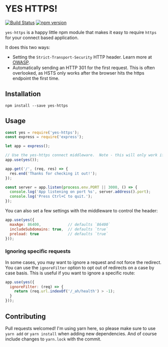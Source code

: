# YES HTTPS!

[![Build Status](https://travis-ci.org/JustinBeckwith/yes-https.svg?branch=master)](https://travis-ci.org/JustinBeckwith/yes-https)
[![npm version](https://badge.fury.io/js/yes-https.svg)](https://badge.fury.io/js/yes-https)

`yes-https` is a happy little npm module that makes it easy to require `https` for your connect based application.  

It does this two ways:
- Setting the `Strict-Transport-Security` HTTP header.  Learn more at [OWASP](https://www.owasp.org/index.php/HTTP_Strict_Transport_Security_Cheat_Sheet). 
- Automatically sending an HTTP 301 for the first request.  This is often overlooked, as HSTS only works after the browser hits the https endpoint the first time.  

## Installation

`npm install --save yes-https`

## Usage

```js
const yes = require('yes-https');
const express = require('express');

let app = express();

// Use the yes-https connect middleware.  Note - this will only work if NODE_ENV is set to production.
app.use(yes());

app.get('/', (req, res) => {
  res.end('Thanks for checking it out!');
});

const server = app.listen(process.env.PORT || 3000, () => {
  console.log('App listening on port %s', server.address().port);
  console.log('Press Ctrl+C to quit.');
});
```

You can also set a few settings with the middleware to control the header:

```js
app.use(yes({
  maxAge: 86400,            // defaults `86400`
  includeSubdomains: true,  // defaults `true`
  preload: true             // defaults `true`           
}));
```

### Ignoring specific requests

In some cases, you may want to ignore a request and not force the redirect.  You can use the `ignoreFilter` option to opt out of redirects on a case by case basis.  This is useful if you want to ignore a specific route:

```js
app.use(yes({
  ignoreFilter: (req) => {
    return (req.url.indexOf('/_ah/health') > -1); 
  }          
}));
```

## Contributing

Pull requests welcomed!  I'm using yarn here, so please make sure to use `yarn add` or `yarn install` when adding new dependencies. And of course include changes to `yarn.lock` with the commit. 


